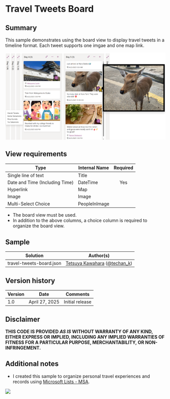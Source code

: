 # Travel Tweets Board

## Summary

This sample demonstrates using the board view to display travel tweets in a timeline format. Each tweet supports one imgae and one map link.

![screenshot of the sample](./assets/screenshot.png)

## View requirements

|Type                          |Internal Name|Required|
|------------------------------|-------------|:------:|
|Single line of text           |Title        |        |
|Date and Time (Including Time)|DateTime     |Yes     |
|Hyperlink                     |Map          |        |
|Image                         |Image        |        |
|Multi-Select Choice           |PeopleInImage|        |

- The board view must be used.
- In addition to the above columns, a choice column is required to organize the board view.

## Sample

Solution|Author(s)
--------|---------
travel-tweets-board.json | [Tetsuya Kawahara](https://github.com/tecchan1107) ([@techan_k](https://twitter.com/techan_k))

## Version history

Version |Date           |Comments
--------|---------------|--------------------------------
1.0     |April 27, 2025 |Initial release

## Disclaimer
**THIS CODE IS PROVIDED *AS IS* WITHOUT WARRANTY OF ANY KIND, EITHER EXPRESS OR IMPLIED, INCLUDING ANY IMPLIED WARRANTIES OF FITNESS FOR A PARTICULAR PURPOSE, MERCHANTABILITY, OR NON-INFRINGEMENT.**

## Additional notes

- I created this sample to organize personal travel experiences and records using [Microsoft Lists - MSA](https://www.microsoft.com/microsoft-365/microsoft-lists-preview).

<img src="https://pnptelemetry.azurewebsites.net/list-formatting/view-samples/travel-tweets-board" />
